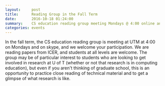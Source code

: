 ```yaml
---
layout:     post
title:      Reading Group in the Fall Term
date:       2016-10-18 01:24:00
summary:    CS education reading group meeting Mondays @ 4:00 online and at UTM.
categories: events
---
```


In the fall term, the CS education reading group is meeting at UTM at 4:00 on Mondays and on skype, and we welcome your participation. We are reading papers from ICER, and students at all levels are welcome. The group may be of particular interest to students who are looking to get involved in research at U of T (whether or not that research is in computing education), but even if you aren't thinking of graduate school, this is an opportunity to practice close reading of technical material and to get a glimpse of what research is like.
